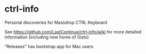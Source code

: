# ctrl-info
Personal discoveries for Massdrop CTRL Keyboard

See https://github.com/LastContinue/ctrl-info/wiki for more detailed information (including new home of Gists)

"Releases" has bootstrap app for Mac users
